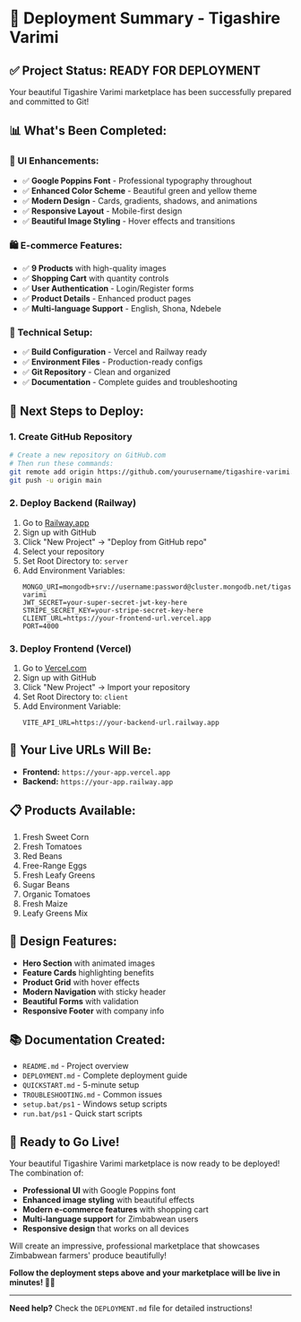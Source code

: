 # 🎉 Deployment Summary - Tigashire Varimi

## ✅ **Project Status: READY FOR DEPLOYMENT**

Your beautiful Tigashire Varimi marketplace has been successfully prepared and committed to Git!

## 📊 **What's Been Completed:**

### **🎨 UI Enhancements:**
- ✅ **Google Poppins Font** - Professional typography throughout
- ✅ **Enhanced Color Scheme** - Beautiful green and yellow theme
- ✅ **Modern Design** - Cards, gradients, shadows, and animations
- ✅ **Responsive Layout** - Mobile-first design
- ✅ **Beautiful Image Styling** - Hover effects and transitions

### **🛍️ E-commerce Features:**
- ✅ **9 Products** with high-quality images
- ✅ **Shopping Cart** with quantity controls
- ✅ **User Authentication** - Login/Register forms
- ✅ **Product Details** - Enhanced product pages
- ✅ **Multi-language Support** - English, Shona, Ndebele

### **🔧 Technical Setup:**
- ✅ **Build Configuration** - Vercel and Railway ready
- ✅ **Environment Files** - Production-ready configs
- ✅ **Git Repository** - Clean and organized
- ✅ **Documentation** - Complete guides and troubleshooting

## 🚀 **Next Steps to Deploy:**

### **1. Create GitHub Repository**
```bash
# Create a new repository on GitHub.com
# Then run these commands:
git remote add origin https://github.com/yourusername/tigashire-varimi.git
git push -u origin main
```

### **2. Deploy Backend (Railway)**
1. Go to [Railway.app](https://railway.app)
2. Sign up with GitHub
3. Click "New Project" → "Deploy from GitHub repo"
4. Select your repository
5. Set Root Directory to: `server`
6. Add Environment Variables:
   ```
   MONGO_URI=mongodb+srv://username:password@cluster.mongodb.net/tigashire-varimi
   JWT_SECRET=your-super-secret-jwt-key-here
   STRIPE_SECRET_KEY=your-stripe-secret-key-here
   CLIENT_URL=https://your-frontend-url.vercel.app
   PORT=4000
   ```

### **3. Deploy Frontend (Vercel)**
1. Go to [Vercel.com](https://vercel.com)
2. Sign up with GitHub
3. Click "New Project" → Import your repository
4. Set Root Directory to: `client`
5. Add Environment Variable:
   ```
   VITE_API_URL=https://your-backend-url.railway.app
   ```

## 🎯 **Your Live URLs Will Be:**
- **Frontend:** `https://your-app.vercel.app`
- **Backend:** `https://your-app.railway.app`

## 📋 **Products Available:**
1. Fresh Sweet Corn
2. Fresh Tomatoes
3. Red Beans
4. Free-Range Eggs
5. Fresh Leafy Greens
6. Sugar Beans
7. Organic Tomatoes
8. Fresh Maize
9. Leafy Greens Mix

## 🎨 **Design Features:**
- **Hero Section** with animated images
- **Feature Cards** highlighting benefits
- **Product Grid** with hover effects
- **Modern Navigation** with sticky header
- **Beautiful Forms** with validation
- **Responsive Footer** with company info

## 📚 **Documentation Created:**
- `README.md` - Project overview
- `DEPLOYMENT.md` - Complete deployment guide
- `QUICKSTART.md` - 5-minute setup
- `TROUBLESHOOTING.md` - Common issues
- `setup.bat/ps1` - Windows setup scripts
- `run.bat/ps1` - Quick start scripts

## 🎉 **Ready to Go Live!**

Your beautiful Tigashire Varimi marketplace is now ready to be deployed! The combination of:
- **Professional UI** with Google Poppins font
- **Enhanced image styling** with beautiful effects
- **Modern e-commerce features** with shopping cart
- **Multi-language support** for Zimbabwean users
- **Responsive design** that works on all devices

Will create an impressive, professional marketplace that showcases Zimbabwean farmers' produce beautifully!

**Follow the deployment steps above and your marketplace will be live in minutes! 🌾✨**

---

**Need help?** Check the `DEPLOYMENT.md` file for detailed instructions!

